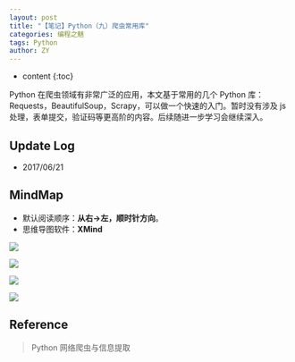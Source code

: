 ```yaml
---
layout: post
title: "【笔记】Python（九）爬虫常用库"
categories: 编程之魅
tags: Python
author: ZY
---
```


* content
{:toc}

Python 在爬虫领域有非常广泛的应用，本文基于常用的几个 Python 库：Requests，BeautifulSoup，Scrapy，可以做一个快速的入门。暂时没有涉及 js 处理，表单提交，验证码等更高阶的内容。后续随进一步学习会继续深入。




## Update Log
- 2017/06/21

## MindMap
* 默认阅读顺序：**从右→左，顺时针方向**。
* 思维导图软件：**XMind**

![](https://raw.githubusercontent.com/woaielf/woaielf.github.io/master/_posts/Pic/1706/170621-1.png)

![](https://raw.githubusercontent.com/woaielf/woaielf.github.io/master/_posts/Pic/1706/170621-2.png)

![](https://raw.githubusercontent.com/woaielf/woaielf.github.io/master/_posts/Pic/1706/170621-3.png)

![](https://raw.githubusercontent.com/woaielf/woaielf.github.io/master/_posts/Pic/1706/170621-4.png)



## Reference
> Python 网络爬虫与信息提取


